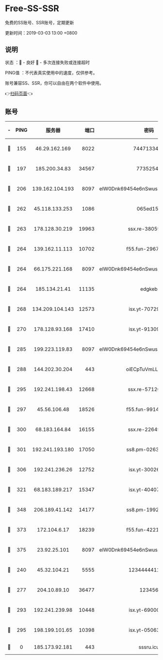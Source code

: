 # Free-SS-SSR

免费的SS账号、SSR账号，定期更新

更新时间：2019-03-03 13:00 +0800

## 说明

状态     ：🙂 - 良好 🙁 - 多次连接失败或连接超时

PING值   ：不代表真实使用中的速度，仅供参考。

账号兼容SS、SSR，你可以自由在两个软件中使用。

👉[扫码页面](https://liesauer.github.io/free-ss-ssr.github.io/)👈

## 账号

|-|PING|服务器|端口|密码|加密方式|区域|
|:----:|:----:|:-----:|-----:|:----:|:----:|:----:|
|🙂|155|46.29.162.169|8022|7447133485|aes-256-cfb|RU|
|🙂|197|185.200.34.83|34567|77352549|aes-256-cfb|US|
|🙂|206|139.162.104.193|8097|eIW0Dnk69454e6nSwuspv9DmS201tQ0D|aes-256-cfb|JP|
|🙂|262|45.118.133.253|1086|065ed15a|aes-256-cfb|SG|
|🙂|263|178.128.30.219|19963|ssx.re-38059687|aes-256-cfb|SG|
|🙂|264|139.162.11.113|10702|f55.fun-29670357|aes-256-cfb|SG|
|🙂|264|66.175.221.168|8097|eIW0Dnk69454e6nSwuspv9DmS201tQ0D|aes-256-cfb|US|
|🙂|264|185.134.21.41|11135|edgkeb|aes-256-cfb|GB|
|🙂|268|134.209.104.143|12573|isx.yt-70729668|aes-256-cfb|SG|
|🙂|270|178.128.93.168|17410|isx.yt-91309111|aes-256-cfb|SG|
|🙂|285|199.223.119.83|8097|eIW0Dnk69454e6nSwuspv9DmS201tQ0D|aes-256-cfb|US|
|🙂|288|144.202.30.204|443|oiECpTuVmLLxk4Ts|aes-256-cfb|US|
|🙂|295|192.241.198.43|12668|ssx.re-57120332|aes-256-cfb|US|
|🙂|297|45.56.106.48|18526|f55.fun-99140423|aes-256-cfb|US|
|🙂|300|68.183.164.84|16155|ssx.re-22649975|aes-256-cfb|US|
|🙂|301|192.241.193.180|17050|ss8.pm-02632240|aes-256-cfb|US|
|🙂|306|192.241.236.26|12752|isx.yt-30026979|aes-256-cfb|US|
|🙂|321|68.183.189.217|15347|isx.yt-40407934|aes-256-cfb|SG|
|🙂|348|206.189.41.142|14177|ss8.pm-19928527|aes-256-cfb|SG|
|🙂|373|172.104.6.17|18239|f55.fun-42215388|aes-256-cfb|US|
|🙂|375|23.92.25.101|8097|eIW0Dnk69454e6nSwuspv9DmS201tQ0D|aes-256-cfb|US|
|🙂|240|45.32.104.21|5555|1234444411111|aes-256-cfb|SG|
|🙂|277|204.10.89.10|36477|123456|aes-256-cfb|US|
|🙂|293|192.241.239.98|10448|isx.yt-69000110|aes-256-cfb|US|
|🙂|295|198.199.101.65|10398|isx.yt-05063367|aes-256-cfb|US|
|🙁|0|185.173.92.181|443|sssru.icu|rc4-md5|RU|

